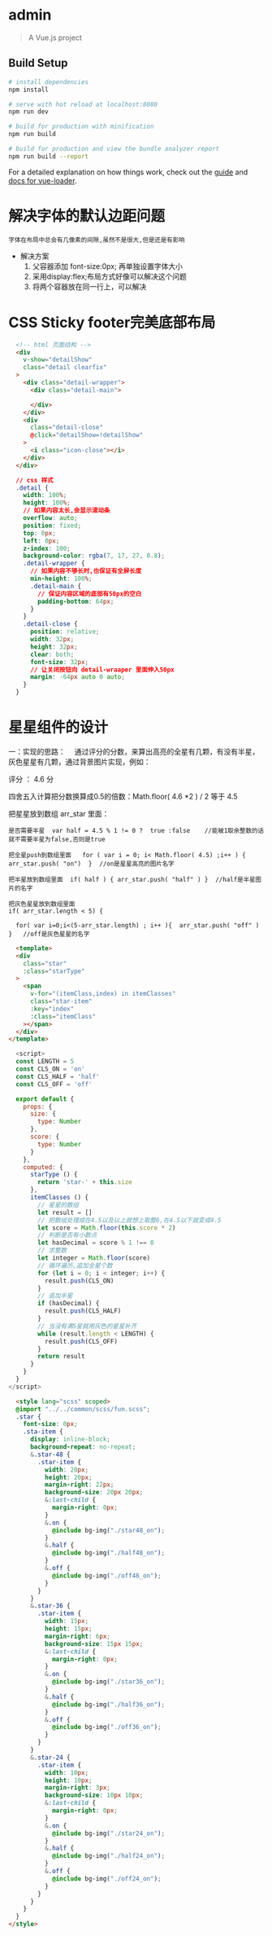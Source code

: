 # admin

> A Vue.js project

## Build Setup

``` bash
# install dependencies
npm install

# serve with hot reload at localhost:8080
npm run dev

# build for production with minification
npm run build

# build for production and view the bundle analyzer report
npm run build --report
```

For a detailed explanation on how things work, check out the [guide](http://vuejs-templates.github.io/webpack/) and [docs for vue-loader](http://vuejs.github.io/vue-loader).

# 解决字体的默认边距问题
`字体在布局中总会有几像素的间隙,虽然不是很大,但是还是有影响`
+ 解决方案
  1. 父容器添加 font-size:0px; 再单独设置字体大小
  2. 采用display:flex;布局方式好像可以解决这个问题
  3. 将两个容器放在同一行上，可以解决

# CSS Sticky footer完美底部布局
```html
  <!-- html 页面结构 -->
  <div
    v-show="detailShow"
    class="detail clearfix"
  >
    <div class="detail-wrapper">
      <div class="detail-main">

      </div>
    </div>
    <div
      class="detail-close"
      @click="detailShow=!detailShow"
    >
      <i class="icon-close"></i>
    </div>
  </div>
```
```css
  // css 样式
  .detail {
    width: 100%;
    height: 100%;
    // 如果内容太长,会显示滚动条
    overflow: auto;
    position: fixed;
    top: 0px;
    left: 0px;
    z-index: 100;
    background-color: rgba(7, 17, 27, 0.8);
    .detail-wrapper {
      // 如果内容不够长时,也保证有全屏长度
      min-height: 100%;
      .detail-main {
        // 保证内容区域的底部有50px的空白
        padding-bottom: 64px;
      }
    }
    .detail-close {
      position: relative;
      width: 32px;
      height: 32px;
      clear: both;
      font-size: 32px;
      // 让关闭按钮向 detail-wraaper 里面伸入50px
      margin: -64px auto 0 auto;
    }
  }
```
# 星星组件的设计
一：实现的思路：
　通过评分的分数，来算出高亮的全星有几颗，有没有半星，灰色星星有几颗，通过背景图片实现，例如：

  评分 ： 4.6 分 

  四舍五入计算把分数换算成0.5的倍数：Math.floor( 4.6 *2 ) / 2   等于 4.5

  把星星放到数组 arr_star 里面：

    是否需要半星  var half = 4.5 % 1 != 0 ?  true :false    //能被1取余整数的话就不需要半星为false,否则是true

    把全星push到数组里面   for ( var i = 0; i< Math.floor( 4.5) ;i++ ) {  arr_star.push( "on")  }  //on是星星高亮的图片名字

    把半星放到数组里面  if( half ) { arr_star.push( "half" ) }  //half是半星图片的名字

    把灰色星星放到数组里面  
    if( arr_star.length < 5) { 

      for( var i=0;i<(5-arr_star.length) ; i++ ){  arr_star.push( "off" ) }   //off是灰色星星的名字


```html
  <template>
  <div
    class="star"
    :class="starType"
  >
    <span
      v-for="(itemClass,index) in itemClasses"
      class="star-item"
      :key="index"
      :class="itemClass"
    ></span>
  </div>
</template>
```
```js
  <script>
  const LENGTH = 5
  const CLS_ON = 'on'
  const CLS_HALF = 'half'
  const CLS_OFF = 'off'

  export default {
    props: {
      size: {
        type: Number
      },
      score: {
        type: Number
      }
    },
    computed: {
      starType () {
        return 'star-' + this.size
      },
      itemClasses () {
        // 星星的数组
        let result = []
        // 把数组处理成在4.5以及以上就想上取整6,在4.5以下就变成4.5
        let score = Math.floor(this.score * 2)
        // 判断是否有小数点
        let hasDecimal = score % 1 !== 0
        // 求整数
        let integer = Math.floor(score)
        // 循环遍历,追加全星个数
        for (let i = 0; i < integer; i++) {
          result.push(CLS_ON)
        }
        // 追加半星
        if (hasDecimal) {
          result.push(CLS_HALF)
        }
        // 当没有满5星就用灰色的星星补齐
        while (result.length < LENGTH) {
          result.push(CLS_OFF)
        }
        return result
      }
    }
  }
</script>
```
```html
  <style lang="scss" scoped>
  @import "../../common/scss/fun.scss";
  .star {
    font-size: 0px;
    .sta-item {
      display: inline-block;
      background-repeat: no-repeat;
      &.star-48 {
        .star-item {
          width: 20px;
          height: 20px;
          margin-right: 22px;
          background-size: 20px 20px;
          &:last-child {
            margin-right: 0px;
          }
          &.on {
            @include bg-img("./star48_on");
          }
          &.half {
            @include bg-img("./half48_on");
          }
          &.off {
            @include bg-img("./off48_on");
          }
        }
      }
      &.star-36 {
        .star-item {
          width: 15px;
          height: 15px;
          margin-right: 6px;
          background-size: 15px 15px;
          &:last-child {
            margin-right: 0px;
          }
          &.on {
            @include bg-img("./star36_on");
          }
          &.half {
            @include bg-img("./half36_on");
          }
          &.off {
            @include bg-img("./off36_on");
          }
        }
      }
      &.star-24 {
        .star-item {
          width: 10px;
          height: 10px;
          margin-right: 3px;
          background-size: 10px 10px;
          &:last-child {
            margin-right: 0px;
          }
          &.on {
            @include bg-img("./star24_on");
          }
          &.half {
            @include bg-img("./half24_on");
          }
          &.off {
            @include bg-img("./off24_on");
          }
        }
      }
    }
  }
</style>
```










